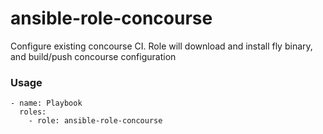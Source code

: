 # ansible-role-concourse

Configure existing concourse CI.
Role will download and install fly binary, and build/push concourse configuration

### Usage


    - name: Playbook
      roles:
        - role: ansible-role-concourse

